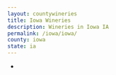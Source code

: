 ```yaml
---
layout: countywineries
title: Iowa Wineries
description: Wineries in Iowa IA
permalink: /iowa/iowa/
county: iowa
state: ia
---
```

-
